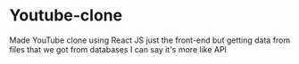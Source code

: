 # Youtube-clone
Made YouTube clone using React JS 
just the front-end but getting data from files that we got from databases
I can say it's more like API 
